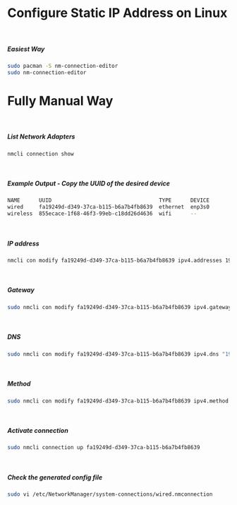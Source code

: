 # Configure Static IP Address on Linux

&nbsp;
##### Easiest Way
```sh
sudo pacman -S nm-connection-editor
sudo nm-connection-editor
```

# Fully Manual Way
&nbsp;
##### List Network Adapters
```sh
nmcli connection show
```
&nbsp;
##### Example Output - Copy the UUID of the desired device
```sh
NAME      UUID                                  TYPE      DEVICE 
wired     fa19249d-d349-37ca-b115-b6a7b4fb8639  ethernet  enp3s0 
wireless  855ecace-1f68-46f3-99eb-c18dd26d4636  wifi      --    
```
&nbsp;
##### IP address
```sh
nmcli con modify fa19249d-d349-37ca-b115-b6a7b4fb8639 ipv4.addresses 192.168.1.25/24
```
&nbsp;
##### Gateway
```sh
sudo nmcli con modify fa19249d-d349-37ca-b115-b6a7b4fb8639 ipv4.gateway 192.168.1.1
```
&nbsp;
##### DNS
```sh
sudo nmcli con modify fa19249d-d349-37ca-b115-b6a7b4fb8639 ipv4.dns "192.168.1.1"
```
&nbsp;
##### Method
```sh
sudo nmcli con modify fa19249d-d349-37ca-b115-b6a7b4fb8639 ipv4.method manual
```
&nbsp;
##### Activate connection
```sh
sudo nmcli connection up fa19249d-d349-37ca-b115-b6a7b4fb8639
```
&nbsp;
##### Check the generated config file
```sh
sudo vi /etc/NetworkManager/system-connections/wired.nmconnection
```
